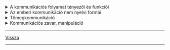 <link rel='stylesheet' href='../../css/styles.css'/>

<details>
<summary>A kommunikációs folyamat tényezői és funkciói</summary>

---

## Kommunikáció: (közlésfolyamat)
>
A nyelvi kommunikáció a nyelvi jelrendszernek az emberi érintkezésben való szándékos és kölcsönös felhasználása.
Választások, döntések sorozata és társas tevékenység.
>
| A közlési folyamat tényezői |  |  |  |  |
| :-- | :-- | :-- | :-- | :-- |
| adó -| -csatorna -| -üzenet -| -csatorna -| -vevő |
| beszélő |  | kódnyelv |  | hallgató |

## Beszédhelyzetek
>
Funkciói, célja:
- tájékoztatás vagy ismeretterjesztés
- felhívás
- kapcsolatteremtés, tartás, zárás (köszönöm, viszlát)
- értelmező
- gyönyörködtető, esztétikai

---

</details>

<details>
<summary>Az emberi kommunikáció nem nyelvi formái</summary>

---

A beszéd mellett a gesztusoknak, mimkáknak, testtartásnak, járásnak, öltözködésnek...is fontos szerepe van. Minél többféle összehangolt jelzést kapunk, annál gazdagabb az élményünk a közlendőröl.

Metakommunikációnak nevezzük a szavakon túli, illetve azokkal párhuzamosan ható egyéb kifejező megnyilatkozásokat.

Közlésrendszernek körülbelül 7%-a verbális (szavak), 38%-a vokális (hangerő) és 55%-a nem verbális jelzés.
>
Metakommunikációban sokszor a rejtett lényegi mondanivaló fejeződik ki. 
Gyakran előfordul, hogy a verbális közlésnek éppen az ellentétjét fejezik ki a vele párhuzamos metakommunikációs jelzések.
A nem verbális jelzések nagy része velünk született, örökölt, más részük szerzett, tanult jelzésekből áll.

---

</details>

<details>
<summary>Tömegkommunikáció</summary>

---

### Tömegkommunikációs eszközök:
- újság
- rádió
- televízió
- internet
>
A tömegkommunikáció a média segítségével történik, funkciójuk elsősorban a tájékoztatás, szórakoztatás és tanítás.
>
Tömegkommunikáció olyan közlésfolyamat, amelyben a befogadó nagy létszámú heterogén sokaság. Az információ feladója mind időben, mind térben távol van a befogadótól, így legtöbbször nics közvetlen visszajelzésre lehetőség.
>
A kommunikációs eszközök "kikapcsolhatóak", így a folyamat megszakítható.
>
Célja: normák, értékek közvetítése, a közvélemény formálása, befolyásolása, közvetítés a hatalom és a társadalom között.

### Satjó műfajok
>
a legrégibb média műfaj, úgy juttattak el információkat, hogy a hármas követelménynek tesznek eleget:
- aktualitás (időszerű)
- perioditás (szabályos időközönkénti ismétlődés)
- publicitás (nyilvánosság)

### Leggyakoribb sajtó műfajok
>
#### tájékoztató műfajok:
- hír:
   - friss, közérdekű információ
   - a következő kérdésekre válaszol: *ki, mit, mikor, hol, miért, hogyan*
   - újságírás alapműfaja, tájékoztat
   - mindig címmel jelenik meg
- közlemény:
   - valamilyen vállalat, szervezet, magánszemély fontos közérdekű információt tartalmazó üzenete
- tudósítás:
   - a tudósító a helyszínről szolgáltat információkat
   - pontosnak, tárgyilagosnak, tényszerűnek kell lennie
   - megfogalmaz saját tapasztalatot, tehát fontos a személyes jelenlét
   - a tudósító csupán szemlélő
- riport:
   - az újságíró egyszerre elbeszélő és cselekvő
   - témája valamilyen izgalmas történet, szokatlan jelenség
   - a helyszínről az érintetteket megszólítva közöl
   - tárgyilagosságra törekszik de a tudósítónál több teret nyer a személyesség
   - párbeszédeket, helyzetrajzot, jellemfestést, személyes hangot alkalmaz
- interjú:
   - párbeszédes szerkezetű, riporter és riportalany
   - az újságíró csupán közvetítő, személyisége háttérbe szorul
   - témája bármilyen elméleti vagy gyakorlati kérdés lehet, amely az olvasó számára érdekes lehet 

véleményközlő műfajok:
- cikk:
   - tényszerű közlés a cikkíró véleményével, elemzésével
- kommentár (hírmagyarázat)
   - hírek, információk
- glossza
- nyílt levél
- olvasói levél
- kritika

---

</details>

<details>
<summary>Kommunikációs zavar, manipuláció</summary>

---

### kommunikációs zavar

Léteznek olyan kommunikációs problémák, amelyek gátolják a felek részvételét a kielégítő kommunikációban.
Ezek eredhetnek:
1. egyén szempontjából
1. fizikai okokból
1. lelki okokból
1. az ismeretek vagy a motiváció hiányából
1. közösség szempontjából:

---

</details>

---

[Vissza](../../../README.md)

---
